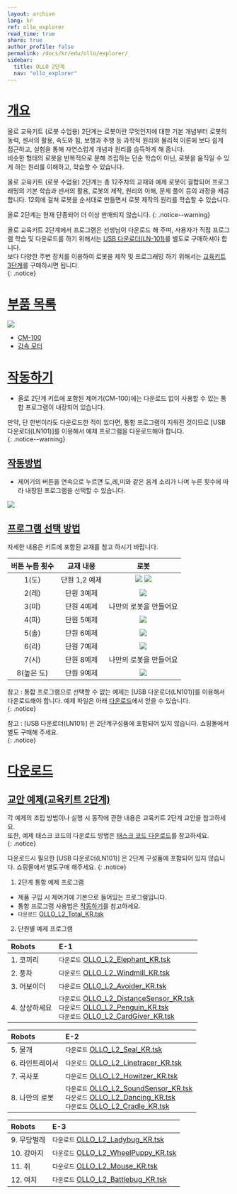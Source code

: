 ```yaml
---
layout: archive
lang: kr
ref: ollo_explorer
read_time: true
share: true
author_profile: false
permalink: /docs/kr/edu/ollo/explorer/
sidebar:
  title: OLLO 2단계
  nav: "ollo_explorer"
---
```


# [개요](#개요)

올로 교육키트 (로봇 수업용) 2단계는 로봇이란 무엇인지에 대한 기본 개념부터 로봇의 동력, 센서의 활용, 속도와 힘, 보행과 주행 등 과학적 원리와 물리적 이론에 보다 쉽게 접근하고, 실험을 통해 자연스럽게 개념과 원리를 습득하게 해 줍니다.  
비슷한 형태의 로봇을 반복적으로 분해 조립하는 단순 학습이 아닌, 로봇을 움직일 수 있게 하는 원리를 이해하고, 학습할 수 있습니다.

올로 교육키트 (로봇 수업용) 2단계는 총 12주차의 교재와 예제 로봇이 결합되어 프로그래밍의 기본 학습과 센서의 활용, 로봇의 제작, 원리의 이해, 문제 풀이 등의 과정을 제공합니다. 12회에 걸쳐 로봇을 순서대로 만들면서 로봇 제작의 원리를 학습할 수 있습니다.

올로 2단계는 현재 단종되어 더 이상 판매되지 않습니다.
{: .notice--warning}


올로 교육키트 2단계에서 프로그램은 선생님이 다운로드 해 주며, 사용자가 직접 프로그램 학습 및 다운로드를 하기 위해서는 [USB 다운로더(LN-101)]를 별도로 구매하셔야 합니다.  
보다 다양한 주변 장치를 이용하여 로봇을 제작 및 프로그래밍 하기 위해서는 [교육키트 3단계]를 구매하시면 됩니다.  
{: .notice}

# [부품 목록](#부품-목록)

 ![](/assets/images/edu/ollo/edu_2nd_partlist_kr.png)

- [CM-100]
- [감속 모터]

# [작동하기](#작동하기)

- 올로 2단계 키트에 포함된 제어기(CM-100)에는 다운로드 없이 사용할 수 있는 통합 프로그램이 내장되어 있습니다.

만약, 단 한번이라도 다운로드한 적이 있다면, 통합 프로그램이 지워진 것이므로 [USB 다운로더(LN101)]를 이용해서 예제 프로그램을 다운로드해야 합니다.  
{: .notice--warning}

## [작동방법](#작동방법)
- 제어기의 버튼을 연속으로 누르면 도,레,미와 같은 음계 소리가 나며 누른 횟수에 따라 내장된 프로그램을 선택할 수 있습니다.  

 ![](/assets/images/edu/ollo/ollo_2ndoperation_kr.jpg)

## [프로그램 선택 방법](#프로그램-선택-방법)
자세한 내용은 키트에 포함된 교재를 참고 하시기 바랍니다.

|버튼 누름 횟수|교재 내용|로봇|
| :-----: | :-----: | :-----: |
|1(도)|단원 1,2 예제| ![](/assets/images/edu/ollo/2-1.elephant_kr.jpg) ![](/assets/images/edu/ollo/2-2._windmill_kr.jpg)|
|2(레)|단원 3예제| ![](/assets/images/edu/ollo/2-3._introduce_robot_kr.jpg)|
|3(미)|단원 4예제|나만의 로봇을 만들어요|
|4(파)|단원 5예제| ![](/assets/images/edu/ollo/2-4._fur_seal_kr.jpg)|
|5(솔)|단원 6예제| ![](/assets/images/edu/ollo/2-6._car_kr.jpg)|
|6(라)|단원 7예제| ![](/assets/images/edu/ollo/2-9._howitzer_kr.jpg)|
|7(시)|단원 8예제|나만의 로봇을 만들어요|
|8(높은 도)|단원 9예제| ![](/assets/images/edu/ollo/2-11._linetracing_ladybird_kr.jpg)|

참고 : 통합 프로그램으로 선택할 수 없는 예제는 [USB 다운로더(LN101)]를 이용해서 다운로드해야 합니다.
예제 파일은 아래 [다운로드](#다운로드)에서 얻을 수 있습니다.  
{: .notice}  

참고 : [USB 다운로더(LN101)] 은 2단계구성품에 포함되어 있지 않습니다. 쇼핑몰에서 별도 구매해 주세요.   
{: .notice}

# [다운로드](#다운로드)
## [교안 예제(교육키트 2단계)](#교안-예제교육키트-2단계)

각 예제의 조립 방법이나 실행 시 동작에 관한 내용은 교육키트 2단계 교안을 참고하세요.   
또한, 예제 태스크 코드의 다운로드 방법은 [태스크 코드 다운로드]를 참고하세요.  
{: .notice}  

다운로드시 필요한 [USB 다운로더(LN101)] 은 2단계 구성품에 포함되어 있지 않습니다. 쇼핑몰에서 별도구매 해주세요.
{: .notice}


1. 2단계 통합 예제 프로그램  
 - 제품 구입 시 제어기에 기본으로 들어있는 프로그램입니다.
 - 통합 프로그램 사용법은 [작동하기]를 참고하세요.
 - `다운로드` [OLLO_L2_Total_KR.tsk]

2. 단원별 예제 프로그램

|Robots|E-1|
| :----- | :----- |
|1. 코끼리|`다운로드` [OLLO_L2_Elephant_KR.tsk]|
|2. 풍차|`다운로드` [OLLO_L2_Windmill_KR.tsk]|
|3. 어보이더|`다운로드` [OLLO_L2_Avoider_KR.tsk]|
|4. 상상하세요|`다운로드` [OLLO_L2_DistanceSensor_KR.tsk]<br />`다운로드` [OLLO_L2_Penguin_KR.tsk]<br />`다운로드` [OLLO_L2_CardGiver_KR.tsk]|

|Robots|E-2|
| :----- | :----- |
|5. 물개|`다운로드` [OLLO_L2_Seal_KR.tsk]|
|6. 라인트레이서|`다운로드` [OLLO_L2_Linetracer_KR.tsk]|
|7. 곡사포|`다운로드` [OLLO_L2_Howitzer_KR.tsk]|
|8. 나만의 로봇|`다운로드` [OLLO_L2_SoundSensor_KR.tsk]<br />`다운로드` [OLLO_L2_Dancing_KR.tsk]<br />`다운로드` [OLLO_L2_Cradle_KR.tsk]|

|Robots|E-3|
| :----- | :----- |
|9. 무당벌레|`다운로드` [OLLO_L2_Ladybug_KR.tsk]|
|10. 강아지|`다운로드` [OLLO_L2_WheelPuppy_KR.tsk]|
|11. 쥐|`다운로드` [OLLO_L2_Mouse_KR.tsk]|
|12. 여치|`다운로드` [OLLO_L2_Battlebug_KR.tsk]|

[OLLO_L2_Elephant_KR.tsk]: http://www.robotis.com/service/download.php?no=786
[OLLO_L2_Windmill_KR.tsk]: http://www.robotis.com/service/download.php?no=796
[OLLO_L2_Avoider_KR.tsk]: http://www.robotis.com/service/download.php?no=780
[OLLO_L2_DistanceSensor_KR.tsk]: http://www.robotis.com/service/download.php?no=785
[OLLO_L2_Penguin_KR.tsk]: http://www.robotis.com/service/download.php?no=791
[OLLO_L2_CardGiver_KR.tsk]: http://www.robotis.com/service/download.php?no=782
[OLLO_L2_Seal_KR.tsk]: http://www.robotis.com/service/download.php?no=792
[OLLO_L2_Linetracer_KR.tsk]: http://www.robotis.com/service/download.php?no=789
[OLLO_L2_Howitzer_KR.tsk]: http://www.robotis.com/service/download.php?no=787
[OLLO_L2_SoundSensor_KR.tsk]: http://www.robotis.com/service/download.php?no=793
[OLLO_L2_Dancing_KR.tsk]: http://www.robotis.com/service/download.php?no=784
[OLLO_L2_Cradle_KR.tsk]: http://www.robotis.com/service/download.php?no=783
[OLLO_L2_Ladybug_KR.tsk]: http://www.robotis.com/service/download.php?no=788
[OLLO_L2_WheelPuppy_KR.tsk]: http://www.robotis.com/service/download.php?no=795
[OLLO_L2_Mouse_KR.tsk]: http://www.robotis.com/service/download.php?no=790
[OLLO_L2_Battlebug_KR.tsk]: http://www.robotis.com/service/download.php?no=781
[OLLO_L2_Total_KR.tsk]: http://www.robotis.com/service/download.php?no=794
[USB 다운로더(LN-101)]: /docs/kr/parts/interface/ln-101/
[교육키트 3단계]: /docs/kr/edu/ollo/inventor/
[CM-100]: /docs/kr/parts/controller/cm-100/
[감속 모터]: /docs/kr/parts/motor/gm-10a/
[2단계 교안예제]: #다운로드
[태스크 코드 다운로드]: /docs/kr/faq/download_task_code/
[작동하기]: #작동하기
